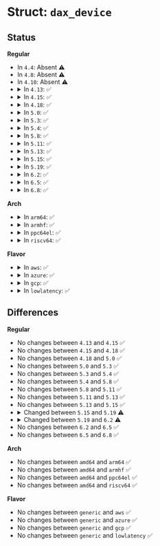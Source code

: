 # Struct: <code>dax_device</code>

## Status
<b>Regular</b>
<ul>
<li>
In <code>4.4</code>: Absent ⚠️
</li>
<li>
In <code>4.8</code>: Absent ⚠️
</li>
<li>
In <code>4.10</code>: Absent ⚠️
</li>
<li>
<details>
<summary>In <code>4.13</code>: ✅</summary>

```c
struct dax_device {
    struct hlist_node list;
    struct inode inode;
    struct cdev cdev;
    const char *host;
    void *private;
    long unsigned int flags;
    const struct dax_operations *ops;
};
```
</details>
</li>
<li>
<details>
<summary>In <code>4.15</code>: ✅</summary>

```c
struct dax_device {
    struct hlist_node list;
    struct inode inode;
    struct cdev cdev;
    const char *host;
    void *private;
    long unsigned int flags;
    const struct dax_operations *ops;
};
```
</details>
</li>
<li>
<details>
<summary>In <code>4.18</code>: ✅</summary>

```c
struct dax_device {
    struct hlist_node list;
    struct inode inode;
    struct cdev cdev;
    const char *host;
    void *private;
    long unsigned int flags;
    const struct dax_operations *ops;
};
```
</details>
</li>
<li>
<details>
<summary>In <code>5.0</code>: ✅</summary>

```c
struct dax_device {
    struct hlist_node list;
    struct inode inode;
    struct cdev cdev;
    const char *host;
    void *private;
    long unsigned int flags;
    const struct dax_operations *ops;
};
```
</details>
</li>
<li>
<details>
<summary>In <code>5.3</code>: ✅</summary>

```c
struct dax_device {
    struct hlist_node list;
    struct inode inode;
    struct cdev cdev;
    const char *host;
    void *private;
    long unsigned int flags;
    const struct dax_operations *ops;
};
```
</details>
</li>
<li>
<details>
<summary>In <code>5.4</code>: ✅</summary>

```c
struct dax_device {
    struct hlist_node list;
    struct inode inode;
    struct cdev cdev;
    const char *host;
    void *private;
    long unsigned int flags;
    const struct dax_operations *ops;
};
```
</details>
</li>
<li>
<details>
<summary>In <code>5.8</code>: ✅</summary>

```c
struct dax_device {
    struct hlist_node list;
    struct inode inode;
    struct cdev cdev;
    const char *host;
    void *private;
    long unsigned int flags;
    const struct dax_operations *ops;
};
```
</details>
</li>
<li>
<details>
<summary>In <code>5.11</code>: ✅</summary>

```c
struct dax_device {
    struct hlist_node list;
    struct inode inode;
    struct cdev cdev;
    const char *host;
    void *private;
    long unsigned int flags;
    const struct dax_operations *ops;
};
```
</details>
</li>
<li>
<details>
<summary>In <code>5.13</code>: ✅</summary>

```c
struct dax_device {
    struct hlist_node list;
    struct inode inode;
    struct cdev cdev;
    const char *host;
    void *private;
    long unsigned int flags;
    const struct dax_operations *ops;
};
```
</details>
</li>
<li>
<details>
<summary>In <code>5.15</code>: ✅</summary>

```c
struct dax_device {
    struct hlist_node list;
    struct inode inode;
    struct cdev cdev;
    const char *host;
    void *private;
    long unsigned int flags;
    const struct dax_operations *ops;
};
```
</details>
</li>
<li>
<details>
<summary>In <code>5.19</code>: ✅</summary>

```c
struct dax_device {
    struct inode inode;
    struct cdev cdev;
    void *private;
    long unsigned int flags;
    const struct dax_operations *ops;
};
```
</details>
</li>
<li>
<details>
<summary>In <code>6.2</code>: ✅</summary>

```c
struct dax_device {
    struct inode inode;
    struct cdev cdev;
    void *private;
    long unsigned int flags;
    const struct dax_operations *ops;
    void *holder_data;
    const struct dax_holder_operations *holder_ops;
};
```
</details>
</li>
<li>
<details>
<summary>In <code>6.5</code>: ✅</summary>

```c
struct dax_device {
    struct inode inode;
    struct cdev cdev;
    void *private;
    long unsigned int flags;
    const struct dax_operations *ops;
    void *holder_data;
    const struct dax_holder_operations *holder_ops;
};
```
</details>
</li>
<li>
<details>
<summary>In <code>6.8</code>: ✅</summary>

```c
struct dax_device {
    struct inode inode;
    struct cdev cdev;
    void *private;
    long unsigned int flags;
    const struct dax_operations *ops;
    void *holder_data;
    const struct dax_holder_operations *holder_ops;
};
```
</details>
</li>
</ul>
<b>Arch</b>
<ul>
<li>
<details>
<summary>In <code>arm64</code>: ✅</summary>

```c
struct dax_device {
    struct hlist_node list;
    struct inode inode;
    struct cdev cdev;
    const char *host;
    void *private;
    long unsigned int flags;
    const struct dax_operations *ops;
};
```
</details>
</li>
<li>
<details>
<summary>In <code>armhf</code>: ✅</summary>

```c
struct dax_device {
    struct hlist_node list;
    struct inode inode;
    struct cdev cdev;
    const char *host;
    void *private;
    long unsigned int flags;
    const struct dax_operations *ops;
};
```
</details>
</li>
<li>
<details>
<summary>In <code>ppc64el</code>: ✅</summary>

```c
struct dax_device {
    struct hlist_node list;
    struct inode inode;
    struct cdev cdev;
    const char *host;
    void *private;
    long unsigned int flags;
    const struct dax_operations *ops;
};
```
</details>
</li>
<li>
<details>
<summary>In <code>riscv64</code>: ✅</summary>

```c
struct dax_device {
    struct hlist_node list;
    struct inode inode;
    struct cdev cdev;
    const char *host;
    void *private;
    long unsigned int flags;
    const struct dax_operations *ops;
};
```
</details>
</li>
</ul>
<b>Flavor</b>
<ul>
<li>
<details>
<summary>In <code>aws</code>: ✅</summary>

```c
struct dax_device {
    struct hlist_node list;
    struct inode inode;
    struct cdev cdev;
    const char *host;
    void *private;
    long unsigned int flags;
    const struct dax_operations *ops;
};
```
</details>
</li>
<li>
<details>
<summary>In <code>azure</code>: ✅</summary>

```c
struct dax_device {
    struct hlist_node list;
    struct inode inode;
    struct cdev cdev;
    const char *host;
    void *private;
    long unsigned int flags;
    const struct dax_operations *ops;
};
```
</details>
</li>
<li>
<details>
<summary>In <code>gcp</code>: ✅</summary>

```c
struct dax_device {
    struct hlist_node list;
    struct inode inode;
    struct cdev cdev;
    const char *host;
    void *private;
    long unsigned int flags;
    const struct dax_operations *ops;
};
```
</details>
</li>
<li>
<details>
<summary>In <code>lowlatency</code>: ✅</summary>

```c
struct dax_device {
    struct hlist_node list;
    struct inode inode;
    struct cdev cdev;
    const char *host;
    void *private;
    long unsigned int flags;
    const struct dax_operations *ops;
};
```
</details>
</li>
</ul>

## Differences
<b>Regular</b>
<ul>
<li>
No changes between <code>4.13</code> and <code>4.15</code> ✅
</li>
<li>
No changes between <code>4.15</code> and <code>4.18</code> ✅
</li>
<li>
No changes between <code>4.18</code> and <code>5.0</code> ✅
</li>
<li>
No changes between <code>5.0</code> and <code>5.3</code> ✅
</li>
<li>
No changes between <code>5.3</code> and <code>5.4</code> ✅
</li>
<li>
No changes between <code>5.4</code> and <code>5.8</code> ✅
</li>
<li>
No changes between <code>5.8</code> and <code>5.11</code> ✅
</li>
<li>
No changes between <code>5.11</code> and <code>5.13</code> ✅
</li>
<li>
No changes between <code>5.13</code> and <code>5.15</code> ✅
</li>
<li>
<details>
<summary>Changed between <code>5.15</code> and <code>5.19</code> ⚠️</summary>
<ul>
<li>
<b>Field removed. </b>
<code>struct hlist_node list</code>
</li>
<li>
<b>Field removed. </b>
<code>const char *host</code>
</li>
</ul>
</details>
</li>
<li>
<details>
<summary>Changed between <code>5.19</code> and <code>6.2</code> ⚠️</summary>
<ul>
<li>
<b>Field added. </b>
<code>void *holder_data</code>
</li>
<li>
<b>Field added. </b>
<code>const struct dax_holder_operations *holder_ops</code>
</li>
</ul>
</details>
</li>
<li>
No changes between <code>6.2</code> and <code>6.5</code> ✅
</li>
<li>
No changes between <code>6.5</code> and <code>6.8</code> ✅
</li>
</ul>
<b>Arch</b>
<ul>
<li>
No changes between <code>amd64</code> and <code>arm64</code> ✅
</li>
<li>
No changes between <code>amd64</code> and <code>armhf</code> ✅
</li>
<li>
No changes between <code>amd64</code> and <code>ppc64el</code> ✅
</li>
<li>
No changes between <code>amd64</code> and <code>riscv64</code> ✅
</li>
</ul>
<b>Flavor</b>
<ul>
<li>
No changes between <code>generic</code> and <code>aws</code> ✅
</li>
<li>
No changes between <code>generic</code> and <code>azure</code> ✅
</li>
<li>
No changes between <code>generic</code> and <code>gcp</code> ✅
</li>
<li>
No changes between <code>generic</code> and <code>lowlatency</code> ✅
</li>
</ul>
